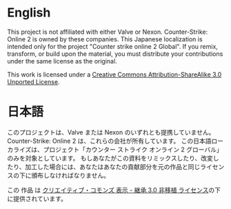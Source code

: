 # English

This project is not affiliated with either Valve or Nexon. Counter-Strike: Online 2 is owned by these companies.
This Japanese localization is intended only for the project "Counter strike online 2 Global".
If you remix, transform, or build upon the material, you must distribute your contributions under the same license as the original.

This work is licensed under a <a rel="license" href="http://creativecommons.org/licenses/by-sa/3.0/">Creative Commons Attribution-ShareAlike 3.0 Unported License</a>.

# 日本語

このプロジェクトは、Valve または Nexon のいずれとも提携していません。 Counter-Strike: Online 2 は、これらの会社が所有しています。
この日本語ローカライズは、プロジェクト「カウンター ストライク オンライン 2 グローバル」のみを対象としています。
もしあなたがこの資料をリミックスしたり、改変したり、加工した場合には、あなたはあなたの貢献部分を元の作品と同じライセンスの下に頒布しなければなりません。

この 作品 は <a rel="license" href="http://creativecommons.org/licenses/by-sa/3.0/">クリエイティブ・コモンズ 表示 - 継承 3.0 非移植 ライセンス</a>の下に提供されています。
